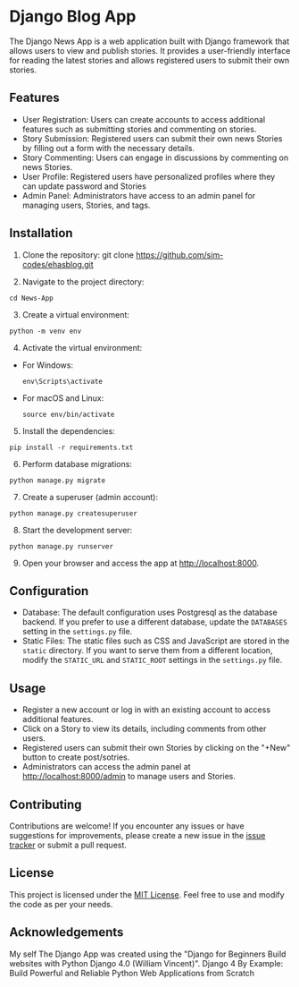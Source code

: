 # Django Blog App

The Django News App is a web application built with Django framework that allows users to view and publish stories. It provides a user-friendly interface for reading the latest stories and allows registered users to submit their own stories.

## Features

- User Registration: Users can create accounts to access additional features such as submitting stories and commenting on stories.
- Story Submission: Registered users can submit their own news Stories by filling out a form with the necessary details.
- Story Commenting: Users can engage in discussions by commenting on news Stories.
- User Profile: Registered users have personalized profiles where they can update password and Stories
- Admin Panel: Administrators have access to an admin panel for managing users, Stories, and tags.

## Installation

1. Clone the repository:
   git clone https://github.com/sim-codes/ehasblog.git

2. Navigate to the project directory:

```
cd News-App
```

3. Create a virtual environment:

```
python -m venv env
```

4. Activate the virtual environment:

- For Windows:
  ```
  env\Scripts\activate
  ```
- For macOS and Linux:
  ```
  source env/bin/activate
  ```

5. Install the dependencies:

```
pip install -r requirements.txt
```

6. Perform database migrations:

```
python manage.py migrate
```

7. Create a superuser (admin account):

```
python manage.py createsuperuser
```

8. Start the development server:

```
python manage.py runserver
```

9. Open your browser and access the app at [http://localhost:8000](http://localhost:8000).

## Configuration

- Database: The default configuration uses Postgresql as the database backend. If you prefer to use a different database, update the `DATABASES` setting in the `settings.py` file.
- Static Files: The static files such as CSS and JavaScript are stored in the `static` directory. If you want to serve them from a different location, modify the `STATIC_URL` and `STATIC_ROOT` settings in the `settings.py` file.

## Usage

- Register a new account or log in with an existing account to access additional features.
- Click on a Story to view its details, including comments from other users.
- Registered users can submit their own Stories by clicking on the "+New" button to create post/sotries.
- Administrators can access the admin panel at [http://localhost:8000/admin](http://localhost:8000/admin) to manage users and Stories.

## Contributing

Contributions are welcome! If you encounter any issues or have suggestions for improvements, please create a new issue in the [issue tracker](https://github.com/sim-codes/ehasblog/issues) or submit a pull request.

## License

This project is licensed under the [MIT License](LICENSE). Feel free to use and modify the code as per your needs.

## Acknowledgements
My self
The Django App was created using the "Django for Beginners Build websites with Python Django 4.0 (William Vincent)".
Django 4 By Example: Build Powerful and Reliable Python Web Applications from Scratch

